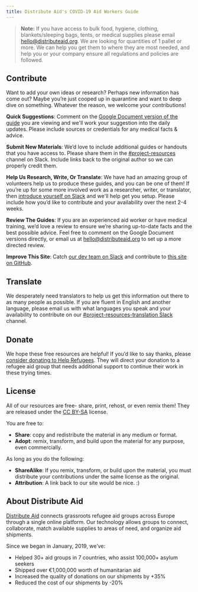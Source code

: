 ```yaml
---
title: Distribute Aid's COVID-19 Aid Workers Guide
---
```


> **Note:** If you have access to bulk food, hygiene, clothing,
> blankets/sleeping bags, tents, or medical supplies please email
> [hello@distributeaid.org](mailto:hello@distributeaid.org). We are looking for
> quantities of 1 pallet or more. We can help you get them to where they are
> most needed, and help you or your company ensure all regulations and policies
> are followed.

## Contribute

Want to add your own ideas or research? Perhaps new information has come out?
Maybe you’re just cooped up in quarantine and want to deep dive on something.
Whatever the reason, we welcome your contributions!

**Quick Suggestions**: Comment on the
[Google Document version of the guide](https://drive.google.com/drive/folders/1FpnENOl1oZXLzmvvIqrR3kJgPNsGaDTo)
you are viewing and we'll work your suggestion into the daily updates. Please
include sources or credentials for any medical facts & advice.

**Submit New Materials**: We’d love to include additional guides or handouts
that you have access to. Please share them in the
[#project-resources](https://distributeaid.github.io/slack-invite-link/) channel
on Slack. Include links back to the original author so we can properly credit
them.

**Help Us Research, Write, Or Translate**: We have had an amazing group of
volunteers help us to produce these guides, and you can be one of them! If
you’re up for some more involved work as a researcher, writer, or translator,
then
[introduce yourself on Slack](https://distributeaid.github.io/slack-invite-link/)
and we'll help get you setup. Please include how you’d like to contribute and
your availability over the next 2-4 weeks.

**Review The Guides**: If you are an experienced aid worker or have medical
training, we’d love a review to ensure we’re sharing up-to-date facts and the
best possible advice. Feel free to comment on the Google Document versions
directly, or email us at hello@distributeaid.org to set up a more directed
review.

**Improve This Site**: Catch
[our dev team on Slack](https://distributeaid.github.io/slack-invite-link/) and
contribute to
[this site on GitHub](https://github.com/distributeaid/covid-19-resources-drive-export).

## Translate

We desperately need translators to help us get this information out there to as
many people as possible. If you are fluent in English and another language,
please email us with what languages you speak and your availability to
contribute on our
[#project-resources-translation Slack](https://distributeaid.github.io/slack-invite-link/)
channel.

## Donate

We hope these free resources are helpful! If you’d like to say thanks, please
[consider donating to Help Refugees](https://donate.helprefugees.org/campaigns/donate/).
They will direct your donation to a refugee aid group that needs additional
support to continue their work in these trying times.

## License

All of our resources are free- share, print, rehost, or even remix them! They
are released under the
[CC BY-SA](https://creativecommons.org/licenses/by-sa/4.0/) license.

You are free to:

- **Share**: copy and redistribute the material in any medium or format.
- **Adopt**: remix, transform, and build upon the material for any purpose, even
  commercially.

As long as you do the following:

- **ShareAlike**: If you remix, transform, or build upon the material, you must
  distribute your contributions under the same license as the original.
- **Attribution**: A link back to our site would be nice. :)

## About Distribute Aid

[Distribute Aid](https://distributeaid.org/) connects grassroots refugee aid
groups across Europe through a single online platform. Our technology allows
groups to connect, collaborate, match available supplies to areas of need, and
organize aid shipments.

Since we began in January, 2019, we’ve:

- Helped 30+ aid groups in 7 countries, who assist 100,000+ asylum seekers
- Shipped over €1,000,000 worth of humanitarian aid
- Increased the quality of donations on our shipments by +35%
- Reduced the cost of our shipments by -20%
